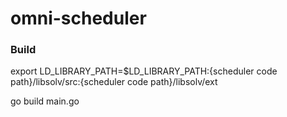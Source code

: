 # omni-scheduler

### Build
export LD_LIBRARY_PATH=$LD_LIBRARY_PATH:{scheduler code path}/libsolv/src:{scheduler code path}/libsolv/ext

go build main.go
